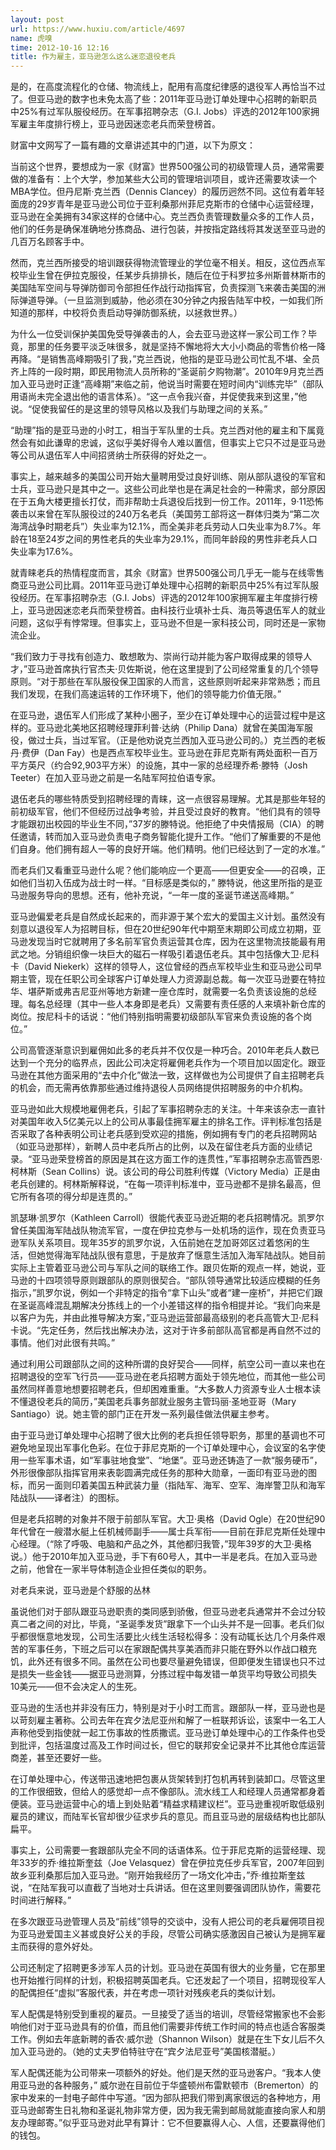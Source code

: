 ```yaml
---
layout: post
url: https://www.huxiu.com/article/4697
name: 虎嗅
time: 2012-10-16 12:16
title: 作为雇主，亚马逊怎么这么迷恋退役老兵
---
```

是的，在高度流程化的仓储、物流线上，配用有高度纪律感的退役军人再恰当不过了。但亚马逊的数字也未免太高了些：2011年亚马逊订单处理中心招聘的新职员中25%有过军队服役经历。在军事招聘杂志（G.I. Jobs）评选的2012年100家拥军雇主年度排行榜上，亚马逊因迷恋老兵而荣登榜首。

财富中文网写了一篇有趣的文章讲述其中的门道，以下为原文：

当前这个世界，要想成为一家《财富》世界500强公司的初级管理人员，通常需要做的准备有：上个大学，参加某些大公司的管理培训项目，或许还需要攻读一个MBA学位。但丹尼斯·克兰西（Dennis Clancey）的履历迥然不同。这位有着年轻面庞的29岁青年是亚马逊公司位于亚利桑那州菲尼克斯市的仓储中心运营经理，亚马逊在全美拥有34家这样的仓储中心。克兰西负责管理数量众多的工作人员，他们的任务是确保准确地分拣商品、进行包装，并按指定路线将其发送至亚马逊的几百万名顾客手中。

然而，克兰西所接受的培训跟获得物流管理业的学位毫不相关。相反，这位西点军校毕业生曾在伊拉克服役，任某步兵排排长，随后在位于科罗拉多州斯普林斯市的美国陆军空间与导弹防御司令部担任作战行动指挥官，负责探测飞来袭击美国的洲际弹道导弹。（一旦监测到威胁，他必须在30分钟之内报告陆军中校，一如我们所知道的那样，中校将负责启动导弹防御系统，以拯救世界。）

为什么一位受训保护美国免受导弹袭击的人，会去亚马逊这样一家公司工作？毕竟，那里的任务要平淡乏味很多，就是坚持不懈地将大大小小商品的零售价格一降再降。“是销售高峰期吸引了我，”克兰西说，他指的是亚马逊公司忙乱不堪、全员齐上阵的一段时期，即民用物流人员所称的“圣诞前夕购物潮”。2010年9月克兰西加入亚马逊时正逢“高峰期”来临之前，他说当时需要在短时间内“训练完毕”（部队用语尚未完全退出他的语言体系）。“这一点令我兴奋，并促使我来到这里，”他说。“促使我留任的是这里的领导风格以及我们与助理之间的关系。”

“助理”指的是亚马逊的小时工，相当于军队里的士兵。克兰西对他的雇主和下属竟然会有如此谦卑的忠诚，这似乎美好得令人难以置信，但事实上它只不过是亚马逊等公司从退伍军人中间招贤纳士所获得的好处之一。

事实上，越来越多的美国公司开始大量聘用受过良好训练、刚从部队退役的军官和士兵，亚马逊只是其中之一。这些公司此举也是在满足社会的一种需求，部分原因在于五角大楼更擅长打仗，而非帮助士兵退役后找到一份工作。2011年，9·11恐怖袭击以来曾在军队服役过的240万名老兵（美国劳工部将这一群体归类为“第二次海湾战争时期老兵”）失业率为12.1%，而全美非老兵劳动人口失业率为8.7%。年龄在18至24岁之间的男性老兵的失业率为29.1%，而同年龄段的男性非老兵人口失业率为17.6%。

就青睐老兵的热情程度而言，其余《财富》世界500强公司几乎无一能与在线零售商亚马逊公司比肩。2011年亚马逊订单处理中心招聘的新职员中25%有过军队服役经历。在军事招聘杂志（G.I. Jobs）评选的2012年100家拥军雇主年度排行榜上，亚马逊因迷恋老兵而荣登榜首。由科技行业填补士兵、海员等退伍军人的就业问题，这似乎有悖常理。但事实上，亚马逊不但是一家科技公司，同时还是一家物流企业。

“我们致力于寻找有创造力、敢想敢为、崇尚行动并能为客户取得成果的领导人才，”亚马逊首席执行官杰夫·贝佐斯说，他在这里提到了公司经常重复的几个领导原则。“对于那些在军队服役保卫国家的人而言，这些原则听起来非常熟悉；而且我们发现，在我们高速运转的工作环境下，他们的领导能力价值无限。”

在亚马逊，退伍军人们形成了某种小圈子，至少在订单处理中心的运营过程中是这样的。亚马逊北美地区招聘经理菲利普·达纳（Philip Dana）就曾在美国海军服役，做过士兵，当过军官。（正是他劝说克兰西加入亚马逊公司的。）克兰西的老板丹·费伊（Dan Fay）也是西点军校毕业生。亚马逊在菲尼克斯有两处面积一百万平方英尺（约合92,903平方米）的设施，其中一家的总经理乔希·滕特（Josh Teeter）在加入亚马逊之前是一名陆军阿拉伯语专家。

退伍老兵的哪些特质受到招聘经理的青睐，这一点很容易理解。尤其是那些年轻的前初级军官，他们不但经历过战争考验，并且受过良好的教育。“他们具有的领导才能跟初出校园的毕业生不同，”37岁的滕特说。他拒绝了中央情报局（CIA）的聘任邀请，转而加入亚马逊负责电子商务智能化提升工作。“他们了解重要的不是他们自身。他们拥有超人一等的良好开端。他们精明。他们已经达到了一定的水准。”

而老兵们又看重亚马逊什么呢？他们能响应一个更高——但更安全——的召唤，正如他们当初入伍成为战士时一样。“目标感是类似的，” 滕特说，他这里所指的是亚马逊服务导向的思想。还有，他补充说，“一年一度的圣诞节递送高峰期。”

亚马逊偏爱老兵是自然成长起来的，而非源于某个宏大的爱国主义计划。虽然没有刻意以退役军人为招聘目标，但在20世纪90年代中期至末期即公司成立初期，亚马逊发现当时它就聘用了多名前军官负责运营其仓库，因为在这里物流技能最有用武之地。分销组织像一块巨大的磁石一样吸引着退伍老兵。其中包括像大卫·尼科卡（David Niekerk）这样的领导人，这位曾经的西点军校毕业生和亚马逊公司早期主管，现在任职公司全球客户订单处理人力资源副总裁。每一次亚马逊要在特拉华、堪萨斯或弗吉尼亚州等地方新建一座仓库时，就需要一名负责该设施的总经理。每名总经理（其中一些人本身即是老兵）又需要有责任感的人来填补新仓库的岗位。按尼科卡的话说：“他们特别指明需要初级部队军官来负责设施的各个岗位。”

公司高管逐渐意识到雇佣如此多的老兵并不仅仅是一种巧合。2010年老兵人数已达到一个充分的临界点，因此公司决定将雇佣老兵作为一个项目加以固定化。跟亚马逊在其他方面采用的“去中介化”做法一致，这样做也为公司提供了自主招聘老兵的机会，而无需再依靠那些通过维持退役人员网络提供招聘服务的中介机构。

亚马逊如此大规模地雇佣老兵，引起了军事招聘杂志的关注。十年来该杂志一直针对美国年收入5亿美元以上的公司从事最佳拥军雇主的排名工作。评判标准包括是否采取了各种表明公司让老兵感到受欢迎的措施，例如拥有专门的老兵招聘网站（如亚马逊那样），新聘人员中老兵所占的比例，以及在留住老兵方面的业绩记录。“亚马逊荣登榜首的原因是其在这方面工作的连贯性，”军事招聘杂志高管西恩·柯林斯（Sean Collins）说。该公司的母公司胜利传媒（Victory Media）正是由老兵创建的。柯林斯解释说，“在每一项评判标准中，亚马逊都不是排名最高，但它所有各项的得分却是连贯的。”

凯瑟琳·凯罗尔（Kathleen Carroll）很能代表亚马逊近期的老兵招聘情况。凯罗尔曾任美国海军陆战队物流军官，一度在伊拉克参与一处机场的运作，现在负责亚马逊军队关系项目。现年35岁的凯罗尔说，入伍前她在芝加哥郊区过着悠闲的生活，但她觉得海军陆战队很有意思，于是放弃了惬意生活加入海军陆战队。她目前实际上主管着亚马逊公司与军队之间的联络工作。跟贝佐斯的观点一样，她说，亚马逊的十四项领导原则跟部队的原则很契合。“部队领导通常比较适应模糊的任务指示，”凯罗尔说，例如一个非特定的指令“拿下山头”或者“建一座桥”，并把它们跟在圣诞高峰混乱期解决分拣线上的一个小差错这样的指令相提并论。“我们向来是以客户为先，并由此推导解决方案，”亚马逊运营部最高级别的老兵高管大卫·尼科卡说。“先定任务，然后找出解决办法，这对于许多前部队高官都是再自然不过的事情。他们对此很有共鸣。”

通过利用公司跟部队之间的这种所谓的良好契合——同样，航空公司一直以来也在招聘退役的空军飞行员——亚马逊在老兵招聘方面处于领先地位，而其他一些公司虽然同样善意地想要招聘老兵，但却困难重重。“大多数人力资源专业人士根本读不懂退役老兵的简历，”美国老兵事务部就业服务主管玛丽·圣地亚哥（Mary Santiago）说。她主管的部门正在开发一系列最佳做法供雇主参考。

由于亚马逊订单处理中心招聘了很大比例的老兵担任领导职务，那里的基调也不可避免地呈现出军事化色彩。在位于菲尼克斯的一个订单处理中心，会议室的名字使用一些军事术语，如“军事驻地食堂”、“地堡”。亚马逊还铸造了一款“服务硬币”，外形很像部队指挥官用来表彰圆满完成任务的那种大勋章，一面印有亚马逊的图标，而另一面则印着美国五种武装力量（指陆军、海军、空军、海岸警卫队和海军陆战队——译者注）的图标。

但是老兵招聘的对象并不限于前部队军官。大卫·奥格（David Ogle）在20世纪90年代曾在一艘潜水艇上任机械师副手——属士兵军衔——目前在菲尼克斯任处理中心经理。（“除了呼吸、电脑和产品之外，其他都归我管，”现年39岁的大卫·奥格说。）他于2010年加入亚马逊，手下有60号人，其中一半是老兵。在加入亚马逊之前，他曾在一家半导体制造企业担任类似的职务。

对老兵来说，亚马逊是个舒服的丛林

虽说他们对于部队跟亚马逊职责的类同感到骄傲，但亚马逊老兵通常并不会过分较真二者之间的对比，毕竟，“圣诞季发货”跟拿下一个山头并不是一回事。老兵们似乎都很惬意地发现，公司生活要比火线生活轻松得多：没有动辄长达几个月条件艰苦的军事任务，下班之后可以在家跟配偶共享美酒而非只能在野外以作战口粮充饥，此外还有很多不同。虽然在公司也要尽量避免错误，但即便发生错误也只不过是损失一些金钱——据亚马逊测算，分拣过程中每发错一单货平均导致公司损失10美元——但不会决定人的生死。

亚马逊的生活也并非没有压力，特别是对于小时工而言。跟部队一样，亚马逊也是以苛刻雇主著称。公司去年在宾夕法尼亚州和解了一桩联邦诉讼，该案中一名工人声称他受到指使就一起工伤事故的性质撒谎。亚马逊订单处理中心的工作条件也受到批评，包括温度过高及工作时间过长，但它的联邦安全记录并不比其他仓库运营商差，甚至还要好一些。

在订单处理中心，传送带迅速地把包裹从货架转到打包机再转到装卸口。尽管这里的工作很细致，但给人的感觉却一点不像部队。流水线工人和经理人员通常都身着便装。亚马逊运营中心的墙上到处贴着“精益求精建议栏”。亚马逊重视听取低级别雇员的建议，而陆军长官却很少征求步兵的意见。而且亚马逊的层级结构也比部队扁平。

事实上，公司需要一套跟部队完全不同的话语体系。位于菲尼克斯的运营经理、现年33岁的乔·维拉斯奎兹（Joe Velasquez）曾在伊拉克任步兵军官，2007年回到故乡亚利桑那后加入亚马逊。“刚开始我经历了一场文化冲击，”乔·维拉斯奎兹说，“在陆军我可以直截了当地对士兵讲话。但在这里则要强调团队协作，需要花时间进行解释。”

在多次跟亚马逊管理人员及“前线”领导的交谈中，没有人把公司的老兵雇佣项目视为亚马逊爱国主义甚或良好公关的手段，尽管公司确实感激因自己被认为是拥军雇主而获得的意外好处。

公司还制定了招聘更多涉军人员的计划。亚马逊在英国有很大的业务量，它在那里也开始推行同样的计划，积极招聘英国老兵。它还发起了一个项目，招聘现役军人的配偶担任“虚拟”客服代表，并在考虑一项针对残疾老兵的类似计划。

军人配偶是特别受到重视的雇员。一旦接受了适当的培训，尽管经常搬家也不会影响他们对于亚马逊具有的价值，而且他们需要非传统工作时间的特点也适合客服类工作。例如去年底新聘的香农·威尔逊（Shannon Wilson）就是在生下女儿后不久加入亚马逊的。（她的丈夫罗伯特驻守在“宾夕法尼亚号”美国核潜艇。）

军人配偶还能为公司带来一项额外的好处。他们是天然的亚马逊客户。“我本人使用亚马逊的各种服务，” 威尔逊在目前位于华盛顿州布雷默顿市（Bremerton）的家中发来的一封电子邮件中写道。“因为部队把我们带到离家很远的各种地方，用亚马逊邮寄生日礼物和圣诞礼物非常方便，因为我无需到邮局就能直接向家人和朋友办理邮寄。”似乎亚马逊对此早有算计：它不但要赢得人心、人信，还要赢得他们的钱包。

